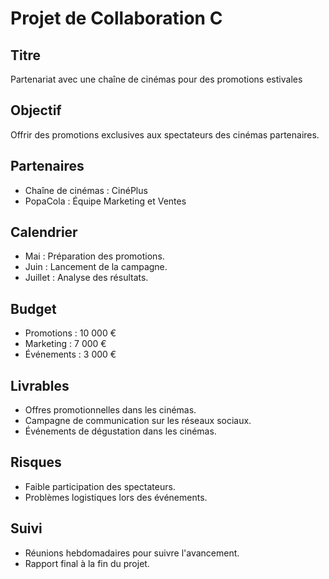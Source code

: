 # Projet de Collaboration C

## Titre
Partenariat avec une chaîne de cinémas pour des promotions estivales

## Objectif
Offrir des promotions exclusives aux spectateurs des cinémas partenaires.

## Partenaires
- Chaîne de cinémas : CinéPlus
- PopaCola : Équipe Marketing et Ventes

## Calendrier
- Mai : Préparation des promotions.
- Juin : Lancement de la campagne.
- Juillet : Analyse des résultats.

## Budget
- Promotions : 10 000 €
- Marketing : 7 000 €
- Événements : 3 000 €

## Livrables
- Offres promotionnelles dans les cinémas.
- Campagne de communication sur les réseaux sociaux.
- Événements de dégustation dans les cinémas.

## Risques
- Faible participation des spectateurs.
- Problèmes logistiques lors des événements.

## Suivi
- Réunions hebdomadaires pour suivre l'avancement.
- Rapport final à la fin du projet.
